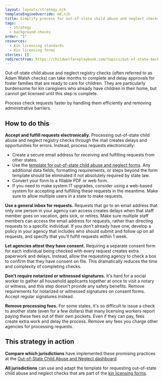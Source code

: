 ```yaml
---
layout: layouts/strategy.njk
templateEngineOverride: md,njk
title: Simplify process for out-of-state child abuse and neglect checks
tags:
  - strategy
  - background-checks
order: "1"
resources:
  - Kin licensing standards
  - Kin licensing forms
stories: []
redirectFrom: https://childwelfareplaybook.com/topics/out-of-state-background-checks/
---
```

Out-of-state child abuse and neglect registry checks (often referred to as Adam Walsh checks) can take months to complete and delay approvals for foster families that are ready to care for children. They are particularly burdensome for kin caregivers who already have children in their home, but cannot get licensed until this step is complete.

Process check requests faster by handling them efficiently and removing administrative barriers.

## How to do this

**Accept and fulfill requests electronically.** Processing out-of-state child abuse and neglect registry checks through the mail creates delays and opportunities for errors. Instead, process requests electronically:

* Create a secure email address for receiving and fulfilling requests from other states.  
* Use the [template for out-of-state child abuse and neglect forms](https://www.grandfamilies.org/Resources/Kin-Specific-Licensing-Standards-Sample-Forms). Any additional data fields, formatting requirements, or steps beyond the form template should be eliminated if not absolutely required by state law.  
* Convert your form to a fillable PDF or web form.  
* If you need to make system IT upgrades, consider using a web-based system for accepting and fulfilling these requests in the meantime. Make sure to allow multiple users in a state to make requests.

**Use a general inbox for requests.** Requests that go to an email address that only one person in your agency can access creates delays when that staff member goes on vacation, gets sick, or retires. Make sure multiple staff members can access the email address for requests, rather than directing requests to a specific individual. If you don’t already have one, develop a policy in your agency that includes who should submit and follow up on all requests, and specify that you’ll fulfill requests within 1 week. 

**Let agencies attest they have consent.** Requiring a separate consent form for each individual being checked with every request creates extra paperwork and delays. Instead, allow the requesting agency to check a box to confirm that they have consent on file. This dramatically reduces the time and complexity of completing checks.

**Don't require notarized or witnessed signatures.** It's hard for a social worker to gather all household applicants together at once to visit a notary or witness, and this step doesn't provide any safety benefits. Remove requirements for notarized or witnessed signatures on consent forms. Accept regular signatures instead.

**Remove processing fees.** For some states, it's so difficult to issue a check to another state (even for a few dollars) that many licensing workers report paying these fees out of their own pockets. Even if they can pay, fees create extra work and delay the process. Remove any fees you charge other agencies for processing requests.

## This strategy in action

**Compare which jurisdictions** have implemented these promising practices at the [Out-of-State Child Abuse and Neglect dashboard](/dashboards/adam-walsh/).

**All jurisdictions** can use and adapt the template for requesting out-of-state child abuse and neglect checks that are part of the [kin licensing forms](https://www.grandfamilies.org/Resources/Kin-Specific-Licensing-Standards-Sample-Forms).[](https://www.google.com/url?q=https://docs.google.com/document/d/1V30W6Ft_uEUpVIQ062wPh12HrYHNod0b43T25wrp190/edit?tab%3Dt.0%23heading%3Dh.yd2gyy5b38kz&sa=D&source=docs&ust=1750798774259355&usg=AOvVaw2yTL2zyUIGHpRFEo_0wQvZ)
